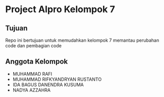 # Project Alpro Kelompok 7

## Tujuan

Repo ini bertujuan untuk memudahkan kelompok 7 memantau perubahan code dan pembagian code

## Anggota Kelompok

- MUHAMMAD RAFI
- MUHAMMAD RIFKYANDRYAN RUSTANTO
- IDA BAGUS DANENDRA KUSUMA
- NADYA AZZAHRA
